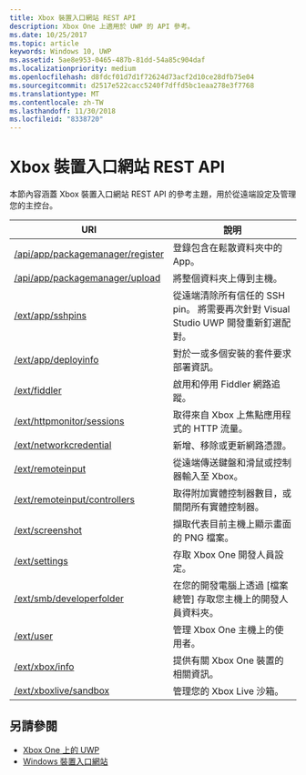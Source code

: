 ```yaml
---
title: Xbox 裝置入口網站 REST API
description: Xbox One 上適用於 UWP 的 API 參考。
ms.date: 10/25/2017
ms.topic: article
keywords: Windows 10, UWP
ms.assetid: 5ae8e953-0465-487b-81dd-54a85c904daf
ms.localizationpriority: medium
ms.openlocfilehash: d8fdcf01d7d1f72624d73acf2d10ce28dfb75e04
ms.sourcegitcommit: d2517e522cacc5240f7dffd5bc1eaa278e3f7768
ms.translationtype: MT
ms.contentlocale: zh-TW
ms.lasthandoff: 11/30/2018
ms.locfileid: "8338720"
---
```

# <a name="xbox-device-portal-rest-api"></a>Xbox 裝置入口網站 REST API

本節內容涵蓋 Xbox 裝置入口網站 REST API 的參考主題，用於從遠端設定及管理您的主控台。

| URI        | 說明 |
|------------|-------------|
|[/api/app/packagemanager/register](wdp-loose-folder-register-api.md)| 登錄包含在鬆散資料夾中的 App。 |
|[/api/app/packagemanager/upload](wdp-folder-upload.md)| 將整個資料夾上傳到主機。 |
|[/ext/app/sshpins](uwp-sshpins-api.md)| 從遠端清除所有信任的 SSH pin。 將需要再次針對 Visual Studio UWP 開發重新釘選配對。 |
|[/ext/app/deployinfo](uwp-deployinfo-api.md)| 對於一或多個安裝的套件要求部署資訊。 |
|[/ext/fiddler](wdp-fiddler-api.md)| 啟用和停用 Fiddler 網路追蹤。 |
|[/ext/httpmonitor/sessions](wdp-httpMonitor-api.md)| 取得來自 Xbox 上焦點應用程式的 HTTP 流量。 |
|[/ext/networkcredential](uwp-networkcredentials-api.md)| 新增、移除或更新網路憑證。 |
|[/ext/remoteinput](uwp-remoteinput-api.md)| 從遠端傳送鍵盤和滑鼠或控制器輸入至 Xbox。 |
|[/ext/remoteinput/controllers](uwp-remoteinput-controllers-api.md)| 取得附加實體控制器數目，或關閉所有實體控制器。 |
|[/ext/screenshot](wdp-media-capture-api.md)| 擷取代表目前主機上顯示畫面的 PNG 檔案。 |
|[/ext/settings](wdp-xboxsettings-api.md)| 存取 Xbox One 開發人員設定。 |
|[/ext/smb/developerfolder](wdp-smb-api.md)| 在您的開發電腦上透過 [檔案總管] 存取您主機上的開發人員資料夾。 |
|[/ext/user](wdp-user-management.md)| 管理 Xbox One 主機上的使用者。 |
|[/ext/xbox/info](wdp-xboxinfo-api.md)| 提供有關 Xbox One 裝置的相關資訊。 |
|[/ext/xboxlive/sandbox](wdp-sandbox-api.md)| 管理您的 Xbox Live 沙箱。 |

## <a name="see-also"></a>另請參閱

- [Xbox One 上的 UWP](index.md)
- [Windows 裝置入口網站](../debug-test-perf/device-portal.md)